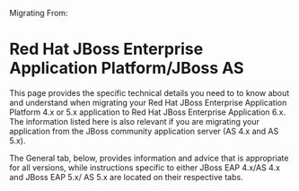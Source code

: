 Migrating From:

Red Hat JBoss Enterprise Application Platform/JBoss AS
======================================================

This page provides the specific technical details you need to to know about and understand when migrating your Red Hat JBoss Enterprise Application Platform 4.x or 5.x application to Red Hat JBoss Enterprise Application 6.x.  The information listed here is also relevant if you are migrating your application from the JBoss community application server (AS 4.x and AS 5.x).

The General tab, below, provides information and advice that is appropriate for all versions, while instructions specific to either JBoss EAP 4.x/AS 4.x and JBoss EAP 5.x/ AS 5.x are located on their respective tabs.
